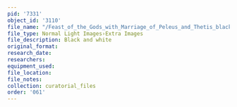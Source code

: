 ```yaml
---
pid: '7331'
object_id: '3110'
file_name: "/Feast_of_the_Gods_with_Marriage_of_Peleus_and_Thetis_black_and_white.jpg"
file_type: Normal Light Images›Extra Images
file_description: Black and white
original_format:
research_date:
researchers:
equipment_used:
file_location:
file_notes:
collection: curatorial_files
order: '061'
---
```

